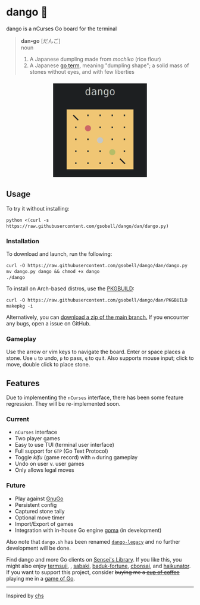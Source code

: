 # dango 🍡
dango is a nCurses Go board for the terminal

> **dan•go** [だんご]  
> noun
> 1. A Japanese dumpling made from *mochiko* (rice flour) 
> 2. A Japanese [go term](https://senseis.xmp.net/?Dango), meaning "dumpling shape";  a solid mass of stones without eyes, and with few liberties

<h3 align="center"><img src="https://github.com/gsobell/dango/blob/dan/resources/splash.png" width=50% height=50%></h3>


## Usage

To try it without installing:
```shell
python <(curl -s https://raw.githubusercontent.com/gsobell/dango/dan/dango.py)
```
### Installation

To download and launch, run the following:
```shell
curl -O https://raw.githubusercontent.com/gsobell/dango/dan/dango.py
mv dango.py dango && chmod +x dango
./dango
```

To install on Arch-based distros, use the [PKGBUILD](https://github.com/gsobell/dango/blob/dan/PKGBUILD):
```shell
curl -O https://raw.githubusercontent.com/gsobell/dango/dan/PKGBUILD
makepkg -i
```

Alternatively, you can [download a zip of the main branch.](https://github.com/gsobell/dango/archive/refs/heads/dan.zip)
If you encounter any bugs, open a issue on GitHub.

### Gameplay

Use the arrow or vim keys to navigate the board. Enter or space places a stone.
Use `u` to undo, `p` to pass, `q` to quit.
Also supports mouse input; click to move, double click to place stone.

<!-- Two consecutive passes end the game. -->

## Features
Due to implementing the `nCurses` interface, there has been some feature regression. They will be re-implemented soon.
### Current
- `nCurses` interface
- Two player games
- Easy to use TUI (terminal user interface)
- Full support for `GTP` (Go Text Protocol)
- Toggle _kifu_ (game record) with `n` during gameplay
- Undo on user v. user games
- Only allows legal moves


### Future
- Play against [GnuGo](https://www.gnu.org/software/gnugo/)
- Persistent config
- Captured stone tally
- Optional move timer
- Import/Export of games
- Integration with in-house Go engine [goma](https://github.com/gsobell/goma) (in development)



Also note that `dango.sh` has been renamed [`dango-legacy`](https://github.com/gsobell/dango-legacy) and no further development will be done.

Find dango and more Go clients on [Sensei's Library](https://senseis.xmp.net/?GoClient).
If you like this, you might also enjoy [termsuji](https://github.com/lvank/termsuji), , [sabaki](https://github.com/SabakiHQ/Sabaki), [baduk-fortune](https://github.com/gsobell/baduk-fortune), [cbonsai](https://gitlab.com/jallbrit/cbonsai), and [haikunator](https://github.com/usmanbashir/haikunator).
If you want to support this project, consider ~~buying me a [cup of coffee](https://www.buymeacoffee.com/gsobell)~~ playing me in a [game of Go](https://online-go.com/player/1080938/).

***

Inspired by [chs](https://github.com/nickzuber/chs)
